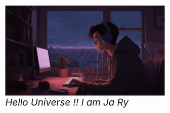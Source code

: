 ![logo](https://github.com/Jary07/Jary07/blob/main/Hello%20Universe!!%20I%20am%20jaRy.gif)
 <h style="font-style: italic; font-size: 30px;justify-content: center; ;">Hello Universe !!     I am Ja Ry</h> 
